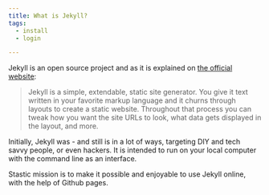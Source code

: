 ```yaml
---
title: What is Jekyll?
tags:
  - install
  - login

---
```

Jekyll is an open source project and as it is explained on [the official website](https://jekyllrb.com/):

> Jekyll is a simple, extendable, static site generator. You give it text written in your favorite markup language and it churns through layouts to create a static website. Throughout that process you can tweak how you want the site URLs to look, what data gets displayed in the layout, and more.

Initially, Jekyll was - and still is in a lot of ways, targeting DIY and tech savvy people, or even hackers. It is intended to run on your local computer with the command line as an interface.

Stastic mission is to make it possible and enjoyable to use Jekyll online, with the help of Github pages.
